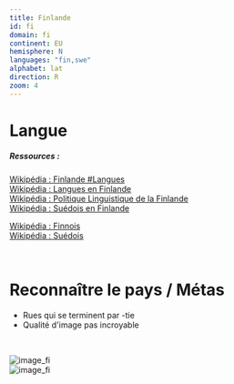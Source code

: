 ```yaml
---
title: Finlande
id: fi
domain: fi
continent: EU
hemisphere: N
languages: "fin,swe"
alphabet: lat
direction: R
zoom: 4
---
```


# Langue

##### Ressources :

[Wikipédia : Finlande #Langues](https://fr.wikipedia.org/wiki/Finlande#Langues)  
[Wikipédia : Langues en Finlande](https://fr.wikipedia.org/wiki/Langues_en_Finlande)  
[Wikipédia : Politique Linguistique de la Finlande](https://fr.wikipedia.org/wiki/Politique_linguistique_de_la_Finlande)  
[Wikipédia : Suédois en Finlande](https://fr.wikipedia.org/wiki/Su%C3%A9dois_en_Finlande)
<br/>

[Wikipédia : Finnois](https://fr.wikipedia.org/wiki/Finnois)  
[Wikipédia : Suédois](https://fr.wikipedia.org/wiki/Su%C3%A9dois)

<br/>

# Reconnaître le pays / Métas

- Rues qui se terminent par -tie
- Qualité d'image pas incroyable

<br/>

![image_fi](/images/fi_geoguessr.png)  
![image_fi](/images/fi_geoguessr2.png)
